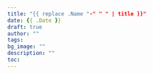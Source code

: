 ```yaml
---
title: "{{ replace .Name "-" " " | title }}"
date: {{ .Date }}
draft: true
author: ""
tags: 
bg_image: ""
description: ""
toc: 
---
```


